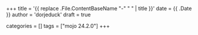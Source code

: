 +++
title = '{{ replace .File.ContentBaseName "-" " " | title }}'
date = {{ .Date }}
author = 'dorjeduck' 
draft = true

categories = []
tags = ["mojo 24.2.0"]
+++
